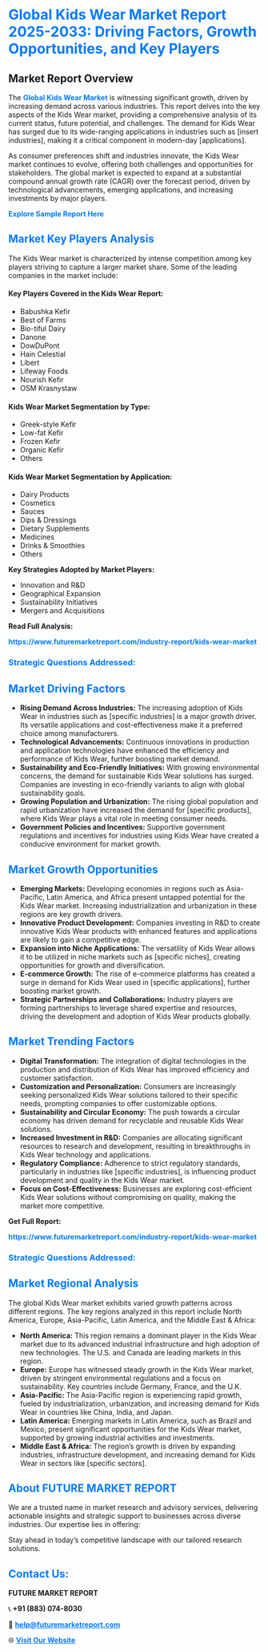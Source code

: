 <h1 style="color: #007BFF;">Global Kids Wear Market Report 2025-2033: Driving Factors, Growth Opportunities, and Key Players</h1>

<section id="overview">
<h2>Market Report Overview</h2>
<p>The <a href="https://www.futuremarketreport.com/industry-report/kids-wear-market" style="color: #007BFF; text-decoration: none;"><strong>Global Kids Wear Market</strong></a> is witnessing significant growth, driven by increasing demand across various industries. This report delves into the key aspects of the Kids Wear market, providing a comprehensive analysis of its current status, future potential, and challenges. The demand for Kids Wear has surged due to its wide-ranging applications in industries such as [insert industries], making it a critical component in modern-day [applications].</p>
<p>As consumer preferences shift and industries innovate, the Kids Wear market continues to evolve, offering both challenges and opportunities for stakeholders. The global market is expected to expand at a substantial compound annual growth rate (CAGR) over the forecast period, driven by technological advancements, emerging applications, and increasing investments by major players.</p>
</section>

<section id="overview">
<p><a href="https://www.futuremarketreport.com/request-sample/reportId=35951" style="color: #007BFF; text-decoration: none;"><strong>Explore Sample Report Here</strong></a></p>
</section>

<section id="key-players">
<h2 style="color: #007BFF;">Market Key Players Analysis</h2>
<p>The Kids Wear market is characterized by intense competition among key players striving to capture a larger market share. Some of the leading companies in the market include:</p>
<h4>Key Players Covered in the Kids Wear Report:</h4>
<ul><li>Babushka Kefir</li><li>Best of Farms</li><li>Bio-tiful Dairy</li><li>Danone</li><li>DowDuPont</li><li>Hain Celestial</li><li>Libert</li><li>Lifeway Foods</li><li>Nourish Kefir</li><li>OSM Krasnystaw</li></ul>
<h4>Kids Wear Market Segmentation by Type:</h4>
<ul><li>Greek-style Kefir</li><li>Low-fat Kefir</li><li>Frozen Kefir</li><li>Organic Kefir</li><li>Others</li></ul>

<h4>Kids Wear Market Segmentation by Application:</h4>
<ul><li>Dairy Products</li><li>Cosmetics</li><li>Sauces</li><li>Dips &amp; Dressings</li><li>Dietary Supplements</li><li>Medicines</li><li>Drinks &amp; Smoothies</li><li>Others</li></ul>
<p><strong>Key Strategies Adopted by Market Players:</strong></p>
<ul>
<li>Innovation and R&D</li>
<li>Geographical Expansion</li>
<li>Sustainability Initiatives</li>
<li>Mergers and Acquisitions</li>
</ul>
</section>

<section>
<p><strong>Read Full Analysis: </strong></p><a href="https://www.futuremarketreport.com/industry-report/kids-wear-market" style="color: #007BFF; text-decoration: none;"><strong>https://www.futuremarketreport.com/industry-report/kids-wear-market</strong></a>
<h3 style="color: #007BFF;">Strategic Questions Addressed:</h3>
</section>

<section id="driving-factors">
<h2 style="color: #007BFF;">Market Driving Factors</h2>
<ul>
<li><strong>Rising Demand Across Industries:</strong> The increasing adoption of Kids Wear in industries such as [specific industries] is a major growth driver. Its versatile applications and cost-effectiveness make it a preferred choice among manufacturers.</li>
<li><strong>Technological Advancements:</strong> Continuous innovations in production and application technologies have enhanced the efficiency and performance of Kids Wear, further boosting market demand.</li>
<li><strong>Sustainability and Eco-Friendly Initiatives:</strong> With growing environmental concerns, the demand for sustainable Kids Wear solutions has surged. Companies are investing in eco-friendly variants to align with global sustainability goals.</li>
<li><strong>Growing Population and Urbanization:</strong> The rising global population and rapid urbanization have increased the demand for [specific products], where Kids Wear plays a vital role in meeting consumer needs.</li>
<li><strong>Government Policies and Incentives:</strong> Supportive government regulations and incentives for industries using Kids Wear have created a conducive environment for market growth.</li>
</ul>
</section>

<section id="growth-opportunities">
<h2 style="color: #007BFF;">Market Growth Opportunities</h2>
<ul>
<li><strong>Emerging Markets:</strong> Developing economies in regions such as Asia-Pacific, Latin America, and Africa present untapped potential for the Kids Wear market. Increasing industrialization and urbanization in these regions are key growth drivers.</li>
<li><strong>Innovative Product Development:</strong> Companies investing in R&D to create innovative Kids Wear products with enhanced features and applications are likely to gain a competitive edge.</li>
<li><strong>Expansion into Niche Applications:</strong> The versatility of Kids Wear allows it to be utilized in niche markets such as [specific niches], creating opportunities for growth and diversification.</li>
<li><strong>E-commerce Growth:</strong> The rise of e-commerce platforms has created a surge in demand for Kids Wear used in [specific applications], further boosting market growth.</li>
<li><strong>Strategic Partnerships and Collaborations:</strong> Industry players are forming partnerships to leverage shared expertise and resources, driving the development and adoption of Kids Wear products globally.</li>
</ul>
</section>

<section id="trending-factors">
<h2 style="color: #007BFF;">Market Trending Factors</h2>
<ul>
<li><strong>Digital Transformation:</strong> The integration of digital technologies in the production and distribution of Kids Wear has improved efficiency and customer satisfaction.</li>
<li><strong>Customization and Personalization:</strong> Consumers are increasingly seeking personalized Kids Wear solutions tailored to their specific needs, prompting companies to offer customizable options.</li>
<li><strong>Sustainability and Circular Economy:</strong> The push towards a circular economy has driven demand for recyclable and reusable Kids Wear solutions.</li>
<li><strong>Increased Investment in R&D:</strong> Companies are allocating significant resources to research and development, resulting in breakthroughs in Kids Wear technology and applications.</li>
<li><strong>Regulatory Compliance:</strong> Adherence to strict regulatory standards, particularly in industries like [specific industries], is influencing product development and quality in the Kids Wear market.</li>
<li><strong>Focus on Cost-Effectiveness:</strong> Businesses are exploring cost-efficient Kids Wear solutions without compromising on quality, making the market more competitive.</li>
</ul>
</section>

<section>
<p><strong>Get Full Report: </strong></p><a href="https://www.futuremarketreport.com/industry-report/kids-wear-market" style="color: #007BFF; text-decoration: none;"><strong>https://www.futuremarketreport.com/industry-report/kids-wear-market</strong></a>
<h3 style="color: #007BFF;">Strategic Questions Addressed:</h3>
</section>


<section id="regional-analysis">
<h2 style="color: #007BFF;">Market Regional Analysis</h2>
<p>The global Kids Wear market exhibits varied growth patterns across different regions. The key regions analyzed in this report include North America, Europe, Asia-Pacific, Latin America, and the Middle East & Africa:</p>
<ul>
<li><strong>North America:</strong> This region remains a dominant player in the Kids Wear market due to its advanced industrial infrastructure and high adoption of new technologies. The U.S. and Canada are leading markets in this region.</li>
<li><strong>Europe:</strong> Europe has witnessed steady growth in the Kids Wear market, driven by stringent environmental regulations and a focus on sustainability. Key countries include Germany, France, and the U.K.</li>
<li><strong>Asia-Pacific:</strong> The Asia-Pacific region is experiencing rapid growth, fueled by industrialization, urbanization, and increasing demand for Kids Wear in countries like China, India, and Japan.</li>
<li><strong>Latin America:</strong> Emerging markets in Latin America, such as Brazil and Mexico, present significant opportunities for the Kids Wear market, supported by growing industrial activities and investments.</li>
<li><strong>Middle East & Africa:</strong> The region’s growth is driven by expanding industries, infrastructure development, and increasing demand for Kids Wear in sectors like [specific sectors].</li>
</ul>
</section>

<footer>
<h2 style="color: #007BFF;">About FUTURE MARKET REPORT</h2>
<p>We are a trusted name in market research and advisory services, delivering actionable insights and strategic support to businesses across diverse industries. Our expertise lies in offering:</p>

<p>Stay ahead in today’s competitive landscape with our tailored research solutions.</p>

<h2 style="color: #007BFF;">Contact Us:</h2>
<p><strong>FUTURE MARKET REPORT</strong></p>
<p>📞 <strong>+91 (883) 074-8030</strong></p>
<p>📧 <strong><a href="mailto:help@futuremarketreport.com" style="color: #007BFF;">help@futuremarketreport.com</a></strong></p>
<p>🌐 <strong><a href="https://www.futuremarketreport.com/" style="color: #007BFF;">Visit Our Website</a></strong></p>
</footer>